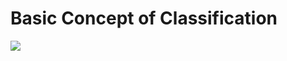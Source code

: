 # Basic Concept of Classification

<img src="https://media.geeksforgeeks.org/wp-content/uploads/20210405201754/dm.png" >